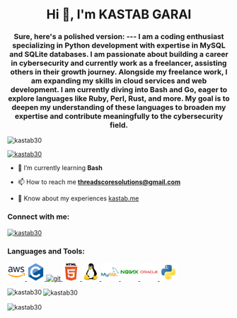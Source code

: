 <h1 align="center">Hi 👋, I'm KASTAB GARAI</h1>
<h3 align="center">Sure, here's a polished version: --- I am a coding enthusiast specializing in Python development with expertise in MySQL and SQLite databases. I am passionate about building a career in cybersecurity and currently work as a freelancer, assisting others in their growth journey. Alongside my freelance work, I am expanding my skills in cloud services and web development. I am currently diving into Bash and Go, eager to explore languages like Ruby, Perl, Rust, and more. My goal is to deepen my understanding of these languages to broaden my expertise and contribute meaningfully to the cybersecurity field.</h3>

<p align="left"> <img src="https://komarev.com/ghpvc/?username=kastab30&label=Profile%20views&color=0e75b6&style=flat" alt="kastab30" /> </p>

<p align="left"> <a href="https://github.com/ryo-ma/github-profile-trophy"><img src="https://github-profile-trophy.vercel.app/?username=kastab30" alt="kastab30" /></a> </p>

- 🌱 I’m currently learning **Bash**

- 📫 How to reach me **threadscoresolutions@gmail.com**

- 📄 Know about my experiences [kastab.me](kastab.me)

<h3 align="left">Connect with me:</h3>
<p align="left">
<a href="https://instagram.com/kastab30" target="blank"><img align="center" src="https://raw.githubusercontent.com/rahuldkjain/github-profile-readme-generator/master/src/images/icons/Social/instagram.svg" alt="kastab30" height="30" width="40" /></a>
</p>

<h3 align="left">Languages and Tools:</h3>
<p align="left"> <a href="https://aws.amazon.com" target="_blank" rel="noreferrer"> <img src="https://raw.githubusercontent.com/devicons/devicon/master/icons/amazonwebservices/amazonwebservices-original-wordmark.svg" alt="aws" width="40" height="40"/> </a> <a href="https://www.cprogramming.com/" target="_blank" rel="noreferrer"> <img src="https://raw.githubusercontent.com/devicons/devicon/master/icons/c/c-original.svg" alt="c" width="40" height="40"/> </a> <a href="https://git-scm.com/" target="_blank" rel="noreferrer"> <img src="https://www.vectorlogo.zone/logos/git-scm/git-scm-icon.svg" alt="git" width="40" height="40"/> </a> <a href="https://www.w3.org/html/" target="_blank" rel="noreferrer"> <img src="https://raw.githubusercontent.com/devicons/devicon/master/icons/html5/html5-original-wordmark.svg" alt="html5" width="40" height="40"/> </a> <a href="https://www.linux.org/" target="_blank" rel="noreferrer"> <img src="https://raw.githubusercontent.com/devicons/devicon/master/icons/linux/linux-original.svg" alt="linux" width="40" height="40"/> </a> <a href="https://www.mysql.com/" target="_blank" rel="noreferrer"> <img src="https://raw.githubusercontent.com/devicons/devicon/master/icons/mysql/mysql-original-wordmark.svg" alt="mysql" width="40" height="40"/> </a> <a href="https://www.nginx.com" target="_blank" rel="noreferrer"> <img src="https://raw.githubusercontent.com/devicons/devicon/master/icons/nginx/nginx-original.svg" alt="nginx" width="40" height="40"/> </a> <a href="https://www.oracle.com/" target="_blank" rel="noreferrer"> <img src="https://raw.githubusercontent.com/devicons/devicon/master/icons/oracle/oracle-original.svg" alt="oracle" width="40" height="40"/> </a> <a href="https://www.python.org" target="_blank" rel="noreferrer"> <img src="https://raw.githubusercontent.com/devicons/devicon/master/icons/python/python-original.svg" alt="python" width="40" height="40"/> </a> </p>

<p><img align="left" src="https://github-readme-stats.vercel.app/api/top-langs?username=kastab30&show_icons=true&locale=en&layout=compact" alt="kastab30" /></p>

<p>&nbsp;<img align="center" src="https://github-readme-stats.vercel.app/api?username=kastab30&show_icons=true&locale=en" alt="kastab30" /></p>

<p><img align="center" src="https://github-readme-streak-stats.herokuapp.com/?user=kastab30&" alt="kastab30" /></p>

